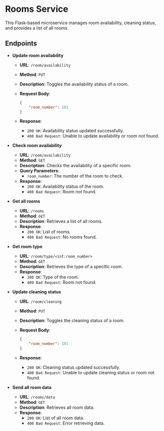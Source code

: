 # Rooms Service

This Flask-based microservice manages room availability, cleaning status, and provides a list of all rooms.

## Endpoints

- **Update room availability**

    - **URL**: `/room/availability`
    - **Method**: `PUT`
    - **Description**: Toggles the availability status of a room.
    - **Request Body**:

        ```json
        {
            "room_number": 101
        }
        ```

    - **Response**:
        - `200 OK`: Availability status updated successfully.
        - `400 Bad Request`: Unable to update availability or room not found.

- **Check room availability**

    - **URL**: `/room/availability`
    - **Method**: `GET`
    - **Description**: Checks the availability of a specific room.
    - **Query Parameters**:
        - `room_number`: The number of the room to check.
    - **Response**:
        - `200 OK`: Availability status of the room.
        - `400 Bad Request`: Room not found.

- **Get all rooms**

    - **URL**: `/rooms`
    - **Method**: `GET`
    - **Description**: Retrieves a list of all rooms.
    - **Response**:
        - `200 OK`: List of rooms.
        - `400 Bad Request`: No rooms found.

- **Get room type**

    - **URL**: `/room/type/<int:room_number>`
    - **Method**: `GET`
    - **Description**: Retrieves the type of a specific room.
    - **Response**:
        - `200 OK`: Type of the room.
        - `400 Bad Request`: Room not found.

- **Update cleaning status**

    - **URL**: `/room/cleaning`
    - **Method**: `PUT`
    - **Description**: Toggles the cleaning status of a room.
    - **Request Body**:

        ```json
        {
            "room_number": 101
        }
        ```

    - **Response**:
        - `200 OK`: Cleaning status updated successfully.
        - `400 Bad Request`: Unable to update cleaning status or room not found.

- **Send all room data**

    - **URL**: `/rooms/data`
    - **Method**: `GET`
    - **Description**: Retrieves all room data.
    - **Response**:
        - `200 OK`: List of all room data.
        - `400 Bad Request`: Error retrieving data.
